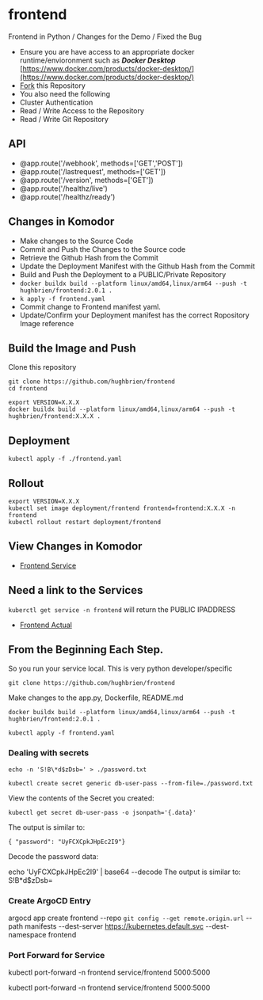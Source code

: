 # frontend
Frontend in Python / Changes for the Demo / Fixed the Bug

- Ensure you are have access to an  appropriate docker runtime/envioronment such as ***Docker Desktop*** [https://www.docker.com/products/docker-desktop/](https://www.docker.com/products/docker-desktop/)
- [Fork](https://github.com/hughbrien/frontend/fork)  this Repository 
- You also need the following
- Cluster Authentication
- Read / Write Access to the  Repository
- Read / Write Git Repository 


## API
- @app.route('/webhook',  methods=['GET','POST'])
- @app.route('/lastrequest',  methods=['GET'])
- @app.route('/version',  methods=['GET'])
- @app.route('/healthz/live')
- @app.route('/healthz/ready')


## Changes in Komodor 

- Make changes to the Source Code 
- Commit and Push the Changes to the Source code
- Retrieve the Github Hash from the Commit
- Update the Deployment Manifest with the Github Hash from the Commit
- Build and Push the Deployment to a PUBLIC/Private Repository 
- ```docker buildx build --platform linux/amd64,linux/arm64 --push -t hughbrien/frontend:2.0.1 .```
- ``` k apply -f frontend.yaml         ```
- Commit change to Frontend manifest yaml.
- Update/Confirm  your Deployment manifest has the correct Ropository Image reference


## Build the Image and Push 

Clone this repository
```
git clone https://github.com/hughbrien/frontend
cd frontend
```


```
export VERSION=X.X.X
docker buildx build --platform linux/amd64,linux/arm64 --push -t hughbrien/frontend:X.X.X .
```

## Deployment
```
kubectl apply -f ./frontend.yaml

```



## Rollout 
```
export VERSION=X.X.X
kubectl set image deployment/frontend frontend=frontend:X.X.X -n frontend
kubectl rollout restart deployment/frontend 
```

## View Changes in Komodor 
- [Frontend Service](https://app.komodor.com/services/demo.google-se-cluster-frontend.frontend)

## Need a link to the Services 

```kuberctl get service -n frontend``` will return the PUBLIC IPADDRESS 

- [Frontend Actual](http://34.173.139.195:5000/)


## From the Beginning Each Step. 
So you run your service local. This is very python developer/specific 

```git clone https://github.com/hughbrien/frontend ```

Make changes to the app.py, Dockerfile, README.md 

```docker buildx build --platform linux/amd64,linux/arm64 --push -t hughbrien/frontend:2.0.1 .```

```kubectl apply -f frontend.yaml```

### Dealing with secrets 

```
echo -n 'S!B\*d$zDsb=' > ./password.txt

kubectl create secret generic db-user-pass --from-file=./password.txt
```

View the contents of the Secret you created:
```
kubectl get secret db-user-pass -o jsonpath='{.data}'
```
The output is similar to:
```
{ "password": "UyFCXCpkJHpEc2I9"}
```
Decode the password data:

echo 'UyFCXCpkJHpEc2I9' | base64 --decode
The output is similar to:
S!B\*d$zDsb=

### Create ArgoCD Entry 

argocd app create frontend  --repo `git config --get remote.origin.url` --path manifests --dest-server https://kubernetes.default.svc --dest-namespace frontend

### Port Forward for Service
kubectl port-forward -n frontend  service/frontend 5000:5000

kubectl port-forward -n frontend  service/frontend 5000:5000


